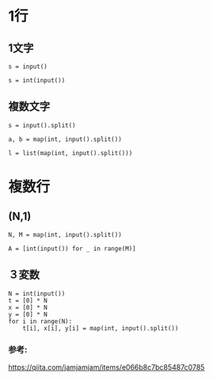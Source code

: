 # 1行
## 1文字
`s = input()`

`s = int(input())`

## 複数文字
`s = input().split()`

`a, b = map(int, input().split())`

`l = list(map(int, input().split()))`

# 複数行
## (N,1)
`N, M = map(int, input().split())`

`A = [int(input()) for _ in range(M)]`

## ３変数
```
N = int(input())
t = [0] * N
x = [0] * N
y = [0] * N
for i in range(N):
    t[i], x[i], y[i] = map(int, input().split())
```




### 参考:
https://qiita.com/jamjamjam/items/e066b8c7bc85487c0785
